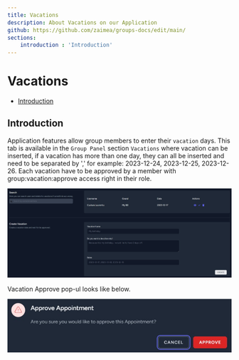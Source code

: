 ```yaml
---
title: Vacations
description: About Vacations on our Application
github: https://github.com/zaimea/groups-docs/edit/main/
sections: 
    introduction : 'Introduction'
---
```


# Vacations

- [Introduction](#introduction)

<a name="introduction"></a>

## Introduction

Application features allow group members to enter their `vacation` days.
This tab is available in the `Group Panel` section `Vacations` where vacation can be inserted, if a vacation has more than one day, they can all be inserted and need to be separated by ',' for example: 2023-12-24, 2023-12-25, 2023-12-26.
Each vacation have to be approved by a member with group:vacation:approve access right in their role.

![Vacations](https://raw.githubusercontent.com/zaimea/groups-docs/main/preview/vacations.jpg)

Vacation Approve pop-ul looks like below.

![Vacation-approve](https://raw.githubusercontent.com/zaimea/groups-docs/main/preview/vacation-approve.jpg)
